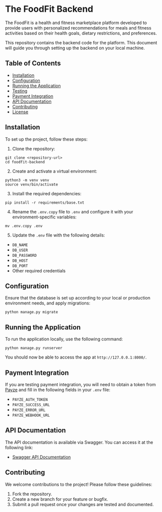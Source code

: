 # The FoodFit Backend

The FoodFit is a health and fitness marketplace platform developed to provide users with personalized recommendations for meals and fitness activities based on their health goals, dietary restrictions, and preferences.

This repository contains the backend code for the platform. This document will guide you through setting up the backend on your local machine.

## Table of Contents

-   [Installation](#installation)
-   [Configuration](#configuration)
-   [Running the Application](#running-the-application)
-   [Testing](#testing)
-   [Payment Integration](#payment-integration)
-   [API Documentation](#api-documentation)
-   [Contributing](#contributing)
-   [License](#license)

## Installation
To set up the project, follow these steps:

1.  Clone the repository:
```
git clone <repository-url>
cd foodfit-backend
```
2.  Create and activate a virtual environment:
```
python3 -m venv venv
source venv/bin/activate
```
3.  Install the required dependencies:
```
pip install -r requirements/base.txt
```
4. Rename the `.env.copy` file to `.env` and configure it with your environment-specific variables:
```
mv .env.copy .env
```
5. Update the `.env` file with the following details:
-   `DB_NAME`
-   `DB_USER`
-   `DB_PASSWORD`
-   `DB_HOST`
-   `DB_PORT`
-   Other required credentials
## Configuration

Ensure that the database is set up according to your local or production environment needs, and apply migrations:
```
python manage.py migrate
```
## Running the Application

To run the application locally, use the following command:
```
python manage.py runserver
```
You should now be able to access the app at `http://127.0.0.1:8000/`.
## Payment Integration

If you are testing payment integration, you will need to obtain a token from [Payze](https://payze.io/) and fill in the following fields in your `.env` file:

-   `PAYZE_AUTH_TOKEN`
-   `PAYZE_SUCCESS_URL`
-    `PAYZE_ERROR_URL`
-   `PAYZE_WEBHOOK_URL`

## API Documentation

The API documentation is available via Swagger. You can access it at the following link:

-   [Swagger API Documentation](https://satyr-helped-intensely.ngrok-free.app/swagger/)

## Contributing

We welcome contributions to the project! Please follow these guidelines:

1.  Fork the repository.
2.  Create a new branch for your feature or bugfix.
3.  Submit a pull request once your changes are tested and documented.
